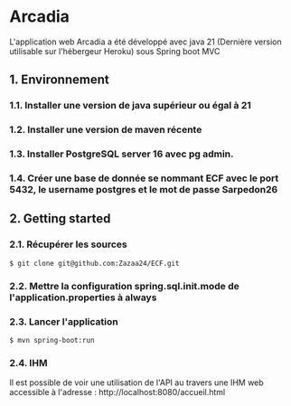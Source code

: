 # Arcadia

L'application web Arcadia a été développé avec java 21 (Dernière version utilisable sur l'hébergeur Heroku) sous Spring boot MVC

## 1. Environnement

### 1.1. Installer une version de java supérieur ou égal à 21

### 1.2. Installer une version de maven récente

### 1.3. Installer PostgreSQL server 16 avec pg admin.

### 1.4. Créer une base de donnée se nommant ECF avec le port 5432, le username postgres et le mot de passe Sarpedon26

## 2. Getting started

### 2.1. Récupérer les sources

```
$ git clone git@github.com:Zazaa24/ECF.git
```

### 2.2. Mettre la configuration spring.sql.init.mode de l'application.properties à always 

### 2.3. Lancer l'application

```
$ mvn spring-boot:run
```


### 2.4. IHM

Il est possible de voir une utilisation de l'API au travers une IHM web accessible à l'adresse : http://localhost:8080/accueil.html
